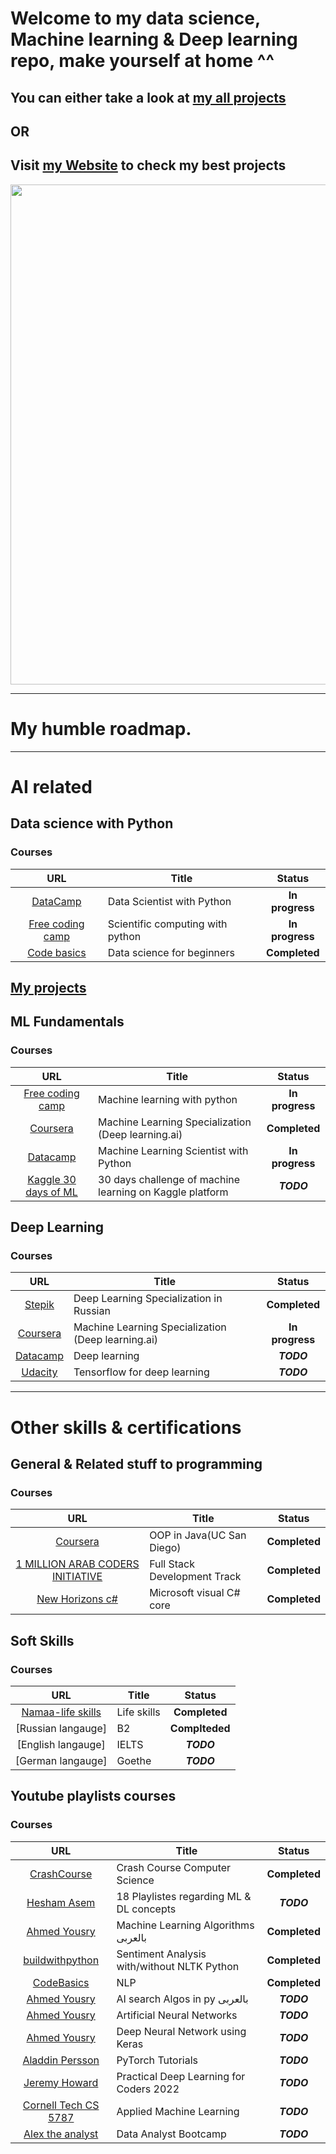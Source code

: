# Welcome to my data science, Machine learning & Deep learning repo, make yourself at home ^^

## You can either take a look at [my all projects](https://github.com/Strikoder/Data-Science/tree/main/Projects)
## OR
## Visit [my Website](https://strikoder.github.io) to check my best projects

<p align="center"> 
<img src="https://media.proglib.io/posts/2020/08/28/90db79d10aad3cf4486d8420c9cdc16b.png" width="800">
</p>

---
# My humble roadmap.

---
# AI related

## Data science with Python
### Courses
| URL | Title | Status |
| :---: | --- | :---: |
| [DataCamp](https://app.datacamp.com/learn/career-tracks/data-scientist-with-python?version=6)|Data Scientist with Python| **In progress** |
| [Free coding camp](https://www.freecodecamp.org/learn/scientific-computing-with-python)|Scientific computing with python|**In progress**|
| [Code basics](https://codebasics.io/courses/data-science-full-course-for-beginners)|Data science for beginners|**Completed**|

## [My projects](https://github.com/Strikoder/DS-ML-DL/tree/main/Projects)

## ML Fundamentals
### Courses
| URL | Title | Status |
| :---: | --- | :---: |
| [Free coding camp](https://www.freecodecamp.org/learn/machine-learning-with-python)|Machine learning with python|**In progress**|
| [Coursera](https://www.coursera.org/account/accomplishments/specialization/466J7ZTQEG6T)|Machine Learning Specialization (Deep learning.ai)| **Completed** |
| [Datacamp](https://app.datacamp.com/learn/career-tracks/machine-learning-scientist-with-python)|Machine Learning Scientist with Python| **In progress** |
| [Kaggle 30 days of ML](https://www.youtube.com/watch?v=_55G24aghPY&list=PL98nY_tJQXZnP-k3qCDd1hljVSciDV9_N)|30 days challenge of machine learning on Kaggle platform|***TODO***|



## Deep Learning
### Courses
| URL | Title | Status |
| :---: | --- | :---: |
| [Stepik](https://stepik.org/course/109539/syllabus)|Deep Learning Specialization in Russian |**Completed**|
| [Coursera](https://www.coursera.org/specializations/deep-learning)|Machine Learning Specialization (Deep learning.ai)| **In progress** |
| [Datacamp](https://campus.datacamp.com/courses/introduction-to-deep-learning-in-python/basics-of-deep-learning-and-neural-networks?ex=1)|Deep learning| ***TODO***|
| [Udacity](https://www.udacity.com/course/intro-to-tensorflow-for-deep-learning--ud187)|Tensorflow for deep learning|***TODO***|


---
# Other skills & certifications
## General & Related stuff to programming
### Courses
| URL | Title | Status |
| :---: | --- | :---: |
| [Coursera](https://drive.google.com/file/d/1-f6L78jb1Q8xMg-NzpNO9rT36GPx2BgA/view?usp=sharing)|OOP in Java(UC San Diego)|**Completed**|
| [1 MILLION ARAB CODERS INITIATIVE](https://drive.google.com/file/d/1yi91vUhufCSHkWjDhrU0mu2jYen1ukD2/view?usp=sharing)|Full Stack Development Track|**Completed**|
| [New Horizons c#](https://drive.google.com/file/d/1XDgIyO4yGhWI8SKDDVKaEhUGsDPIM4RM/view?usp=sharing)|Microsoft visual C# core|**Completed**|


## Soft Skills
### Courses
| URL | Title | Status |
| :---: | --- | :---: |
|[Namaa-life skills](https://drive.google.com/file/d/1iufd4GxmqRFCJUIfoABAZh2RoS6rOCD0/view?usp=sharing)|Life skills|**Completed**|
|[Russian langauge]|B2|**Complteded**|
|[English langauge]|IELTS|***TODO***|
|[German langauge]|Goethe|***TODO***|

## Youtube playlists courses
### Courses
| URL | Title | Status |
| :---: | --- | :---: |
|[CrashCourse](https://www.youtube.com/playlist?list=PL8dPuuaLjXtNlUrzyH5r6jN9ulIgZBpdo)|Crash Course Computer Science|**Completed**|
|[Hesham Asem](https://www.youtube.com/@HeshamAsem/playlists)|18 Playlistes regarding ML & DL concepts|***TODO***|
|[Ahmed Yousry](https://www.youtube.com/playlist?list=PLPBnj6azlABbaGuOzR40nvlzPWAKMv_qA)|Machine Learning Algorithms بالعربى|**Completed**|
|[buildwithpython](https://www.youtube.com/playlist?list=PLhTjy8cBISEoOtB5_nwykvB9wfEDscuEo)|Sentiment Analysis with/without NLTK Python|**Completed**|
|[CodeBasics](https://www.youtube.com/playlist?list=PLeo1K3hjS3uuvuAXhYjV2lMEShq2UYSwX)|NLP|**Completed**|
|[Ahmed Yousry](https://www.youtube.com/playlist?list=PLPBnj6azlABatXqkOgE4-Suu2ucfax42F)|AI search Algos in py بالعربى|***TODO***|
|[Ahmed Yousry](https://www.youtube.com/playlist?list=PLPBnj6azlABZt1fD0B64lSkG1QktaF6kj)|Artificial Neural Networks|***TODO***|
|[Ahmed Yousry](https://www.youtube.com/playlist?list=PLPBnj6azlABaYCtajh-TOpZ4UKcvWYQCj)|Deep Neural Network using Keras|***TODO***|
|[Aladdin Persson](https://www.youtube.com/playlist?list=PLhhyoLH6IjfxeoooqP9rhU3HJIAVAJ3Vz)|PyTorch Tutorials|***TODO***|
|[Jeremy Howard](https://www.youtube.com/playlist?list=PLfYUBJiXbdtSvpQjSnJJ_PmDQB_VyT5iU)|Practical Deep Learning for Coders 2022|***TODO***|
|[Cornell Tech CS 5787](https://www.youtube.com/playlist?list=PL2UML_KCiC0UlY7iCQDSiGDMovaupqc83)|Applied Machine Learning|***TODO***|
|[Alex the analyst](https://www.youtube.com/playlist?list=PLUaB-1hjhk8FE_XZ87vPPSfHqb6OcM0cF)|Data Analyst Bootcamp|***TODO***|

